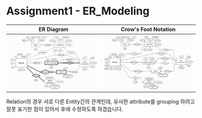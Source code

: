 # Assignment1 - ER_Modeling

|ER Diagram|Crow's Foot Notation|
|:--:|:--:|
|![ER](https://github.com/hjpark83/DBMS/blob/main/Assignment1_ER_Modeling/Image/ER_Modeling.png)|![CF](https://github.com/hjpark83/DBMS/blob/main/Assignment1_ER_Modeling/Image/Crow's%20Foot%20Notation.png)|

Relation의 경우 서로 다른 Entity간의 관계인데, 유사한 attribute를 grouping 하려고 잘못 표기한 점이 있어서 후에 수정하도록 하겠습니다.

